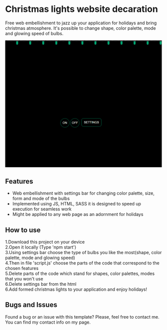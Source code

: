 # Christmas lights website decaration 
Free web embellishment to jazz up your application for holidays and bring christmas atmosphere. It's possible to change shape, color palette, mode and glowing speed of bulbs.

![](https://github.com/Katyaaanikitina/lights/blob/f022a60489a18ff528d4b278b338f60c11736f58/Christmas_lights1.gif)

## Features
*	Web embellishment with settings bar for changing color palette, size, form and mode of the bulbs
*	Implemented using JS, HTML, SASS it is designed to speed up execution for seamless work
*	Might be applied to any web page as an adornment for holidays 

## How to use
1.Download this project on your device <br/>
2.Open it locally (Type 'npm start') <br/>
3.Using settings bar choose the type of bulbs you like the most(shape, color palette, mode and glowing speed) <br/>
4.Then in file 'script.js' choose the parts of the code that correspond to the chosen features <br/>
5.Delete parts of the code which stand for shapes, color palettes, modes that you won't use  <br/>
6.Delete settings bar from the html <br/>
6.Add formed christmas lights to your application and enjoy holidays!

## Bugs and Issues
Found a bug or an issue with this template? Please, feel free to contact me. You can find my contact info on my page.
